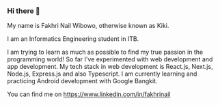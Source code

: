 ### Hi there 👋

My name is Fakhri Nail Wibowo, otherwise known as Kiki.

I am an Informatics Engineering student in ITB.

I am trying to learn as much as possible to find my true passion in the programming world! So far I've experimented with web development and app development. My tech stack in web development is React.js, Next.js, Node.js, Express.js and also Typescript. I am currently learning and practicing Android development with Google Bangkit.

You can find me on https://www.linkedin.com/in/fakhrinail
